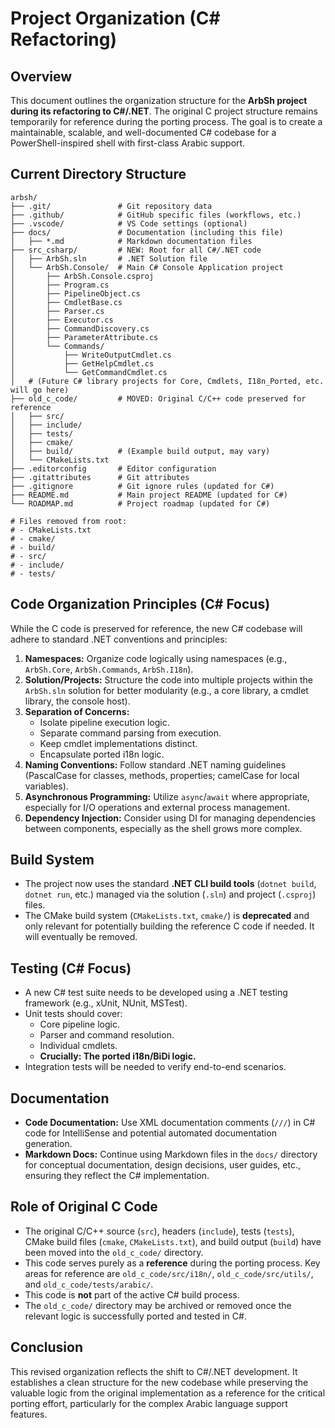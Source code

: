 # Project Organization (C# Refactoring)

## Overview

This document outlines the organization structure for the **ArbSh project during its refactoring to C#/.NET**. The original C project structure remains temporarily for reference during the porting process. The goal is to create a maintainable, scalable, and well-documented C# codebase for a PowerShell-inspired shell with first-class Arabic support.

## Current Directory Structure

```
arbsh/
├── .git/               # Git repository data
├── .github/            # GitHub specific files (workflows, etc.)
├── .vscode/            # VS Code settings (optional)
├── docs/               # Documentation (including this file)
│   ├── *.md            # Markdown documentation files
├── src_csharp/         # NEW: Root for all C#/.NET code
│   ├── ArbSh.sln       # .NET Solution file
│   └── ArbSh.Console/  # Main C# Console Application project
│       ├── ArbSh.Console.csproj
│       ├── Program.cs
│       ├── PipelineObject.cs
│       ├── CmdletBase.cs
│       ├── Parser.cs
│       ├── Executor.cs
│       ├── CommandDiscovery.cs
│       ├── ParameterAttribute.cs
│       └── Commands/
│           ├── WriteOutputCmdlet.cs
│           ├── GetHelpCmdlet.cs
│           └── GetCommandCmdlet.cs
│   # (Future C# library projects for Core, Cmdlets, I18n_Ported, etc. will go here)
├── old_c_code/         # MOVED: Original C/C++ code preserved for reference
│   ├── src/
│   ├── include/
│   ├── tests/
│   ├── cmake/
│   ├── build/          # (Example build output, may vary)
│   └── CMakeLists.txt
├── .editorconfig       # Editor configuration
├── .gitattributes      # Git attributes
├── .gitignore          # Git ignore rules (updated for C#)
├── README.md           # Main project README (updated for C#)
└── ROADMAP.md          # Project roadmap (updated for C#)

# Files removed from root:
# - CMakeLists.txt
# - cmake/
# - build/
# - src/
# - include/
# - tests/
```

## Code Organization Principles (C# Focus)

While the C code is preserved for reference, the new C# codebase will adhere to standard .NET conventions and principles:

1.  **Namespaces:** Organize code logically using namespaces (e.g., `ArbSh.Core`, `ArbSh.Commands`, `ArbSh.I18n`).
2.  **Solution/Projects:** Structure the code into multiple projects within the `ArbSh.sln` solution for better modularity (e.g., a core library, a cmdlet library, the console host).
3.  **Separation of Concerns:**
    *   Isolate pipeline execution logic.
    *   Separate command parsing from execution.
    *   Keep cmdlet implementations distinct.
    *   Encapsulate ported i18n logic.
4.  **Naming Conventions:** Follow standard .NET naming guidelines (PascalCase for classes, methods, properties; camelCase for local variables).
5.  **Asynchronous Programming:** Utilize `async`/`await` where appropriate, especially for I/O operations and external process management.
6.  **Dependency Injection:** Consider using DI for managing dependencies between components, especially as the shell grows more complex.

## Build System

-   The project now uses the standard **.NET CLI build tools** (`dotnet build`, `dotnet run`, etc.) managed via the solution (`.sln`) and project (`.csproj`) files.
-   The CMake build system (`CMakeLists.txt`, `cmake/`) is **deprecated** and only relevant for potentially building the reference C code if needed. It will eventually be removed.

## Testing (C# Focus)

-   A new C# test suite needs to be developed using a .NET testing framework (e.g., xUnit, NUnit, MSTest).
-   Unit tests should cover:
    *   Core pipeline logic.
    *   Parser and command resolution.
    *   Individual cmdlets.
    *   **Crucially: The ported i18n/BiDi logic.**
-   Integration tests will be needed to verify end-to-end scenarios.

## Documentation

-   **Code Documentation:** Use XML documentation comments (`///`) in C# code for IntelliSense and potential automated documentation generation.
-   **Markdown Docs:** Continue using Markdown files in the `docs/` directory for conceptual documentation, design decisions, user guides, etc., ensuring they reflect the C# implementation.

## Role of Original C Code

-   The original C/C++ source (`src`), headers (`include`), tests (`tests`), CMake build files (`cmake`, `CMakeLists.txt`), and build output (`build`) have been moved into the `old_c_code/` directory.
-   This code serves purely as a **reference** during the porting process. Key areas for reference are `old_c_code/src/i18n/`, `old_c_code/src/utils/`, and `old_c_code/tests/arabic/`.
-   This code is **not** part of the active C# build process.
-   The `old_c_code/` directory may be archived or removed once the relevant logic is successfully ported and tested in C#.

## Conclusion

This revised organization reflects the shift to C#/.NET development. It establishes a clean structure for the new codebase while preserving the valuable logic from the original implementation as a reference for the critical porting effort, particularly for the complex Arabic language support features.
